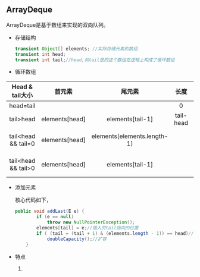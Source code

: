 ## ArrayDeque

ArrayDeque是基于数组来实现的双向队列。

+ 存储结构

  ```java
  transient Object[] elements; //实际存储元素的数组
  transient int head;
  transient int tail;//head,和tail是的这个数组在逻辑上构成了循环数组
  ```

+ 循环数组

|   Head & tail大小   |     首元素     |           尾元素            |   长度    |               索引范围               |
| :-----------------: | :------------: | :-------------------------: | :-------: | :----------------------------------: |
|      head=tail      |                |                             |     0     |                                      |
|      tail>head      | elements[head] |      elements[tail-1]       | tail-head |             head->tail-1             |
| tail<head && tail=0 | elements[head] | elements[elements.length-1] |           |       head->elements.length-1        |
| tail<head && tail>0 | elements[head] |      elements[tail-1]       |           | head->elements.length-1 && 0->tail-1 |

+ 添加元素

  核心代码如下，

  ```java
  public void addLast(E e) {
          if (e == null)
              throw new NullPointerException();
          elements[tail] = e;//插入的tail指向的位置
          if ( (tail = (tail + 1) & (elements.length - 1)) == head)//更新tail，然后判断是否需要扩容
              doubleCapacity();//扩容
      }
  ```

  

+ 特点

  1. 

